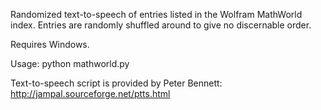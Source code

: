 Randomized text-to-speech of entries listed in the Wolfram MathWorld index.  Entries are randomly shuffled around to give no discernable order.

Requires Windows.

Usage:  python mathworld.py

Text-to-speech script is provided by Peter Bennett: http://jampal.sourceforge.net/ptts.html

